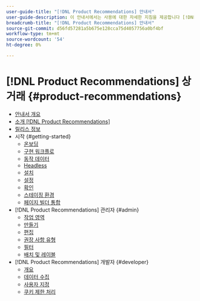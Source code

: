 ```yaml
---
user-guide-title: "[!DNL Product Recommendations] 안내서"
user-guide-description: 이 안내서에서는 사용에 대한 자세한 지침을 제공합니다 [!DNL Product Recommendations] Adobe Commerce에서.
breadcrumb-title: "[!DNL Product Recommendations] 안내서"
source-git-commit: d56fd57281a5b675e128cca75d4057756a0bf4bf
workflow-type: tm+mt
source-wordcount: '54'
ht-degree: 0%

---
```


# [!DNL Product Recommendations] 상거래 {#product-recommendations}

- [안내서 개요](guide-overview.md)
- [소개 [!DNL Product Recommendations]](overview.md)
- [릴리스 정보](release-notes.md)
- 시작 {#getting-started}
   - [온보딩](onboarding.md)
   - [구현 워크플로](implementation-workflow.md)
   - [동작 데이터](behavioral-data.md)
   - [Headless](headless.md)
   - [설치](install-configure.md)
   - [설정](settings.md)
   - [확인](verify.md)
   - [스테이징 환경](staging-environment.md)
   - [페이지 빌더 통합](page-builder.md)
- [!DNL Product Recommendations] 관리자 {#admin}
   - [작업 영역](workspace.md)
   - [만들기](create.md)
   - [편집](edit.md)
   - [권장 사항 유형](type.md)
   - [필터](filters.md)
   - [배치 및 레이블](placement.md)
- [!DNL Product Recommendations] 개발자 {#developer}
   - [개요](development-overview.md)
   - [데이터 수집](events.md)
   - [사용자 지정](customize.md)
   - [쿠키 제한 처리](setting-cookie.md)
